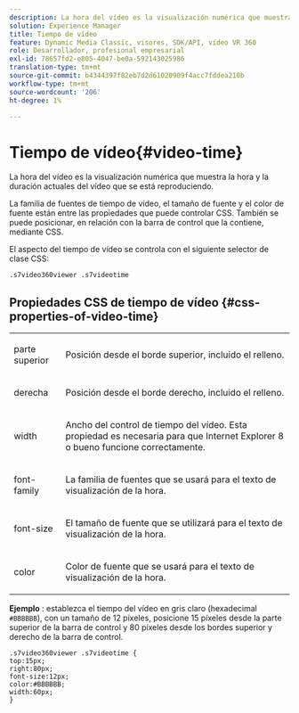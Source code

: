 ```yaml
---
description: La hora del vídeo es la visualización numérica que muestra la hora y la duración actuales del vídeo que se está reproduciendo.
solution: Experience Manager
title: Tiempo de vídeo
feature: Dynamic Media Classic, visores, SDK/API, vídeo VR 360
role: Desarrollador, profesional empresarial
exl-id: 78657fd2-e805-4047-be0a-592143025986
translation-type: tm+mt
source-git-commit: b4344397f82eb7d2d61020909f4acc7fddea210b
workflow-type: tm+mt
source-wordcount: '206'
ht-degree: 1%

---
```


# Tiempo de vídeo{#video-time}

La hora del vídeo es la visualización numérica que muestra la hora y la duración actuales del vídeo que se está reproduciendo.

<!--<a id="section_061E550C1C1D4DB2BD663A898895B38C"></a>-->

La familia de fuentes de tiempo de vídeo, el tamaño de fuente y el color de fuente están entre las propiedades que puede controlar CSS. También se puede posicionar, en relación con la barra de control que la contiene, mediante CSS.

El aspecto del tiempo de vídeo se controla con el siguiente selector de clase CSS:

```
.s7video360viewer .s7videotime
```

## Propiedades CSS de tiempo de vídeo {#css-properties-of-video-time}

<table id="table_C48C56E696304C9BAFEE71BA9EA9A174"> 
 <tbody> 
  <tr> 
   <td colname="col1"> <p> <span class="codeph"> parte superior </span> </p> </td> 
   <td colname="col2"> <p>Posición desde el borde superior, incluido el relleno. </p> </td> 
  </tr> 
  <tr> 
   <td colname="col1"> <p> <span class="codeph"> derecha </span> </p> </td> 
   <td colname="col2"> <p>Posición desde el borde derecho, incluido el relleno. </p> </td> 
  </tr> 
  <tr> 
   <td colname="col1"> <p> <span class="codeph"> width </span> </p> </td> 
   <td colname="col2"> <p> Ancho del control de tiempo del vídeo. Esta propiedad es necesaria para que Internet Explorer 8 o bueno funcione correctamente. </p> </td> 
  </tr> 
  <tr> 
   <td colname="col1"> <p> <span class="codeph"> font-family  </span> </p> </td> 
   <td colname="col2"> <p>La familia de fuentes que se usará para el texto de visualización de la hora. </p> </td> 
  </tr> 
  <tr> 
   <td colname="col1"> <p> <span class="codeph"> font-size  </span> </p> </td> 
   <td colname="col2"> <p>El tamaño de fuente que se utilizará para el texto de visualización de la hora. </p> </td> 
  </tr> 
  <tr> 
   <td colname="col1"> <p> <span class="codeph"> color </span> </p> </td> 
   <td colname="col2"> <p>Color de fuente que se usará para el texto de visualización de la hora. </p> </td> 
  </tr> 
 </tbody> 
</table>

**Ejemplo** : establezca el tiempo del vídeo en gris claro (hexadecimal  `#BBBBBB`), con un tamaño de 12 píxeles, posicione 15 píxeles desde la parte superior de la barra de control y 80 píxeles desde los bordes superior y derecho de la barra de control.

```
.s7video360viewer .s7videotime { 
top:15px; 
right:80px; 
font-size:12px; 
color:#BBBBBB; 
width:60px;  
}
```
